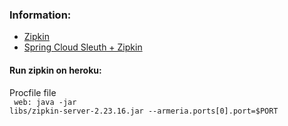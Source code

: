 ### Information:

* [Zipkin](https://zipkin.io/)
* [Spring Cloud Sleuth + Zipkin](https://medium.com/@kirill.sereda/spring-cloud-sleuth-zipkin-%D0%BF%D0%BE-%D1%80%D1%83%D1%81%D1%81%D0%BA%D0%B8-9f8504581dae)

#### Run zipkin on heroku:

Procfile file <br>
<code>
web: java -jar libs/zipkin-server-2.23.16.jar --armeria.ports[0].port=$PORT
</code>